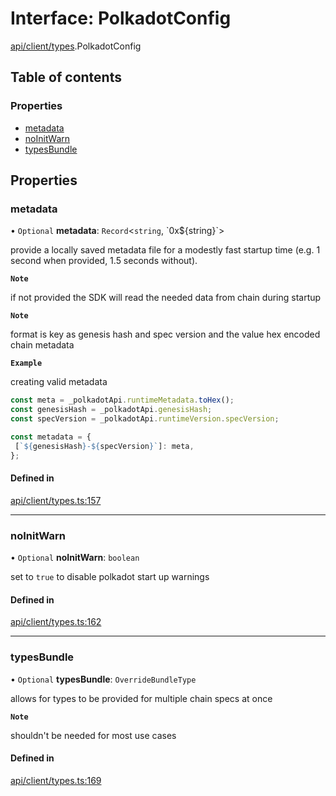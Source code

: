 # Interface: PolkadotConfig

[api/client/types](../wiki/api.client.types).PolkadotConfig

## Table of contents

### Properties

- [metadata](../wiki/api.client.types.PolkadotConfig#metadata)
- [noInitWarn](../wiki/api.client.types.PolkadotConfig#noinitwarn)
- [typesBundle](../wiki/api.client.types.PolkadotConfig#typesbundle)

## Properties

### metadata

• `Optional` **metadata**: `Record`\<`string`, \`0x$\{string}\`\>

provide a locally saved metadata file for a modestly fast startup time (e.g. 1 second when provided, 1.5 seconds without).

**`Note`**

if not provided the SDK will read the needed data from chain during startup

**`Note`**

format is key as genesis hash and spec version and the value hex encoded chain metadata

**`Example`**

creating valid metadata
```ts
const meta = _polkadotApi.runtimeMetadata.toHex();
const genesisHash = _polkadotApi.genesisHash;
const specVersion = _polkadotApi.runtimeVersion.specVersion;

const metadata = {
 [`${genesisHash}-${specVersion}`]: meta,
};
```

#### Defined in

[api/client/types.ts:157](https://github.com/PolymeshAssociation/polymesh-sdk/blob/88db4a91/src/api/client/types.ts#L157)

___

### noInitWarn

• `Optional` **noInitWarn**: `boolean`

set to `true` to disable polkadot start up warnings

#### Defined in

[api/client/types.ts:162](https://github.com/PolymeshAssociation/polymesh-sdk/blob/88db4a91/src/api/client/types.ts#L162)

___

### typesBundle

• `Optional` **typesBundle**: `OverrideBundleType`

allows for types to be provided for multiple chain specs at once

**`Note`**

shouldn't be needed for most use cases

#### Defined in

[api/client/types.ts:169](https://github.com/PolymeshAssociation/polymesh-sdk/blob/88db4a91/src/api/client/types.ts#L169)
